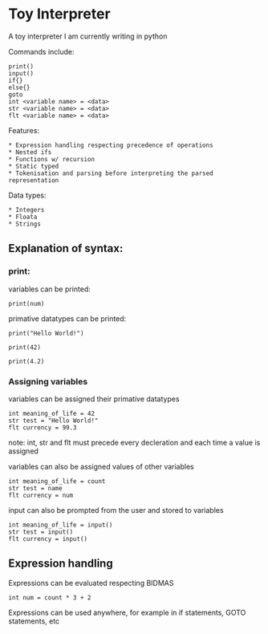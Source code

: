 # Toy Interpreter

A toy interpreter I am currently writing in python 

Commands include: 

```
print()
input()
if{}
else{}
goto
int <variable name> = <data>
str <variable name> = <data>
flt <variable name> = <data>
```

Features:
```
* Expression handling respecting precedence of operations
* Nested ifs
* Functions w/ recursion
* Static typed
* Tokenisation and parsing before interpreting the parsed representation
```
Data types:

```
* Integers
* Floata
* Strings
```

## Explanation of syntax:

### print:

variables can be printed:

```print(num)```

primative datatypes can be printed:

```
print("Hello World!")

print(42)

print(4.2)
```

### Assigning variables

variables can be assigned their primative datatypes

```
int meaning_of_life = 42
str test = "Hello World!"
flt currency = 99.3
```
note: int, str and flt must precede every decleration and each time a value is assigned 

variables can also be assigned values of other variables

```
int meaning_of_life = count
str test = name
flt currency = num
```

input can also be prompted from the user and stored to variables

```
int meaning_of_life = input()
str test = input()
flt currency = input()
```

## Expression handling

Expressions can be evaluated respecting BIDMAS
```
int num = count * 3 + 2 
```
Expressions can be used anywhere, for example in if statements, GOTO statements, etc



